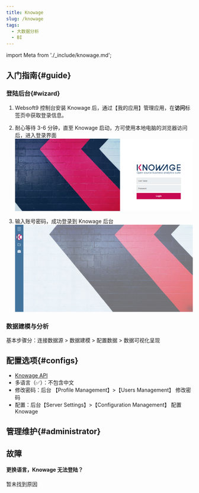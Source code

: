 ```yaml
---
title: Knowage
slug: /knowage
tags:
  - 大数据分析
  - BI
---
```


import Meta from './_include/knowage.md';

<Meta name="meta" />

## 入门指南{#guide}

### 登陆后台{#wizard}

1. Websoft9 控制台安装 Knowage 后，通过【我的应用】管理应用，在**访问**标签页中获取登录信息。  

2. 耐心等待 3-6 分钟，直至 Knowage 启动，方可使用本地电脑的浏览器访问后，进入登录界面
   ![](./assets/knowage-login-websoft9.png)

2. 输入账号密码，成功登录到 Knowage 后台  
   ![](./assets/knowage-backend-websoft9.png)

### 数据建模与分析

基本步骤分：连接数据源 > 数据建模 > 配置数据 > 数据可视化呈现

## 配置选项{#configs}

- [Knowage API](https://knowage.docs.apiary.io) 
- 多语言（✅）：不包含中文
- 修改密码：后台 【Profile Management】>【Users Management】 修改密码
- 配置：后台【Server Settings】>【Configuration Management】 配置 Knowage

## 管理维护{#administrator}

## 故障

#### 更换语言，Knowage 无法登陆？

暂未找到原因
